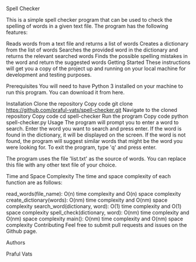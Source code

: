 Spell Checker

This is a simple spell checker program that can be used to check the spelling of words in a given text file. The program has the following features:

Reads words from a text file and returns a list of words
Creates a dictionary from the list of words
Searches the provided word in the dictionary and returns the relevant searched words
Finds the possible spelling mistakes in the word and return the suggested words
Getting Started
These instructions will get you a copy of the project up and running on your local machine for development and testing purposes.

Prerequisites
You will need to have Python 3 installed on your machine to run this program. You can download it from here.

Installation
Clone the repository
Copy code
git clone https://github.com/praful-vats/spell-checker.git
Navigate to the cloned repository
Copy code
cd spell-checker
Run the program
Copy code
python spell-checker.py
Usage
The program will prompt you to enter a word to search. Enter the word you want to search and press enter. If the word is found in the dictionary, it will be displayed on the screen. If the word is not found, the program will suggest similar words that might be the word you were looking for. To exit the program, type 'q' and press enter.

The program uses the file 'list.txt' as the source of words. You can replace this file with any other text file of your choice.

Time and Space Complexity
The time and space complexity of each function are as follows:

read_words(file_name): O(n) time complexity and O(n) space complexity
create_dictionary(words): O(nm) time complexity and O(nm) space complexity
search_word(dictionary, word): O(1) time complexity and O(1) space complexity
spell_check(dictionary, word): O(nm) time complexity and O(nm) space complexity
main(): O(nm) time complexity and O(nm) space complexity
Contributing
Feel free to submit pull requests and issues on the Github page.

Authors

Praful Vats

